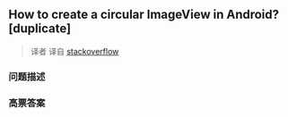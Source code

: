 ## How to create a circular ImageView in Android? [duplicate]

> 译者 译自 [stackoverflow](http://stackoverflow.com/questions/16208365/how-to-create-a-circular-imageview-in-android) 

### 问题描述 

### 高票答案 

